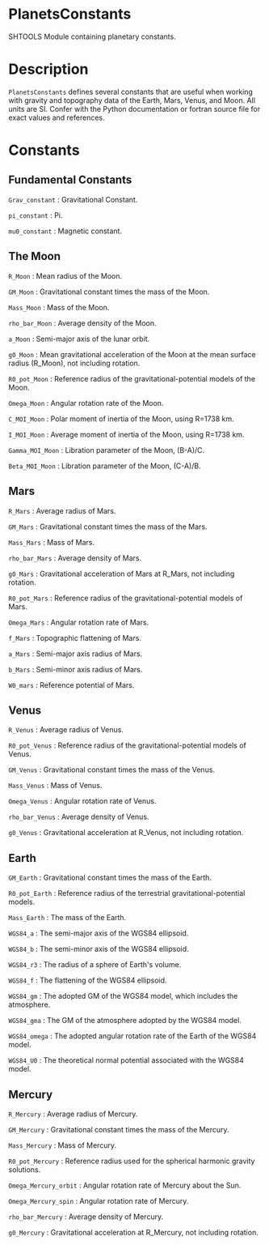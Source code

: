 # PlanetsConstants

SHTOOLS Module containing planetary constants.

# Description

`PlanetsConstants` defines several constants that are useful when working with gravity and topography data of the Earth, Mars, Venus, and Moon. All units are SI. Confer with the Python documentation or fortran source file for exact values and references.

# Constants

## Fundamental Constants

`Grav_constant`
:   Gravitational Constant.

`pi_constant`
:   Pi.

`mu0_constant`
:   Magnetic constant.


## The Moon

`R_Moon`
:   Mean radius of the Moon.

`GM_Moon`
:   Gravitational constant times the mass of the Moon.

`Mass_Moon`
:   Mass of the Moon.

`rho_bar_Moon`
:   Average density of the Moon.

`a_Moon`
:   Semi-major axis of the lunar orbit.

`g0_Moon`
:   Mean gravitational acceleration of the Moon at the mean surface radius (R_Moon), not including rotation.

`R0_pot_Moon`
:   Reference radius of the gravitational-potential models of the Moon.

`Omega_Moon`
:   Angular rotation rate of the Moon.

`C_MOI_Moon`
:   Polar moment of inertia of the Moon, using R=1738 km.

`I_MOI_Moon`
:   Average moment of inertia of the Moon, using R=1738 km.

`Gamma_MOI_Moon`
:   Libration parameter of the Moon, (B-A)/C.

`Beta_MOI_Moon`
:   Libration parameter of the Moon, (C-A)/B.

## Mars

`R_Mars`
:   Average radius of Mars.

`GM_Mars` 
:   Gravitational constant times the mass of the Mars.

`Mass_Mars`
:   Mass of Mars.

`rho_bar_Mars`
:   Average density of Mars.

`g0_Mars`
:   Gravitational acceleration of Mars at R_Mars, not including rotation.

`R0_pot_Mars`
:   Reference radius of the gravitational-potential models of Mars.

`Omega_Mars`
:   Angular rotation rate of Mars.

`f_Mars`
:   Topographic flattening of Mars.

`a_Mars`
:   Semi-major axis radius of Mars.

`b_Mars`
:   Semi-minor axis radius of Mars.

`W0_mars`
:   Reference potential of Mars.

## Venus

`R_Venus`
:   Average radius of Venus.

`R0_pot_Venus`
:   Reference radius of the gravitational-potential models of Venus.

`GM_Venus`
:   Gravitational constant times the mass of the Venus.

`Mass_Venus`
:   Mass of Venus.

`Omega_Venus`
:   Angular rotation rate of Venus.

`rho_bar_Venus`
:   Average density of Venus.

`g0_Venus`
:   Gravitational acceleration at R_Venus, not including rotation.

## Earth

`GM_Earth`
:   Gravitational constant times the mass of the Earth.

`R0_pot_Earth`
:   Reference radius of the terrestrial gravitational-potential models.

`Mass_Earth`
:   The mass of the Earth.

`WGS84_a`
:   The semi-major axis of the WGS84 ellipsoid.

`WGS84_b`
:   The semi-minor axis of the WGS84 ellipsoid.

`WGS84_r3`
:   The radius of a sphere of Earth's volume.

`WGS84_f`
:   The flattening of the WGS84 ellipsoid.

`WGS84_gm`
:   The adopted GM of the WGS84 model, which includes the atmosphere.

`WGS84_gma`
:   The GM of the atmosphere adopted by the WGS84 model.

`WGS84_omega`
:   The adopted angular rotation rate of the Earth of the WGS84 model.

`WGS84_U0`
:   The theoretical normal potential associated with the WGS84 model.

## Mercury

`R_Mercury`
:   Average radius of Mercury.

`GM_Mercury`
:   Gravitational constant times the mass of the Mercury.

`Mass_Mercury`
:   Mass of Mercury.

`R0_pot_Mercury`
:   Reference radius used for the spherical harmonic gravity solutions.

`Omega_Mercury_orbit`
:   Angular rotation rate of Mercury about the Sun.

`Omega_Mercury_spin`
:   Angular rotation rate of Mercury.

`rho_bar_Mercury`
:   Average density of Mercury.

`g0_Mercury`
:   Gravitational acceleration at R_Mercury, not including rotation.
